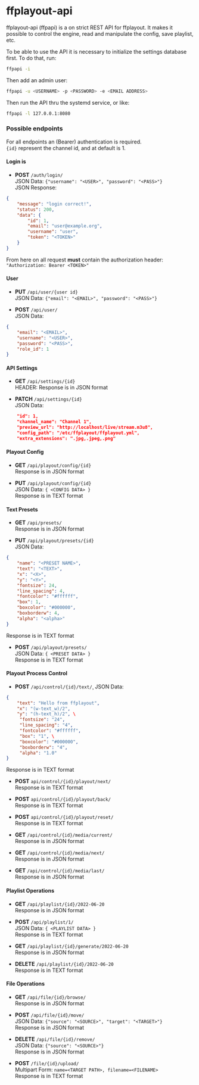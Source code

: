 **ffplayout-api**
================

ffplayout-api (ffpapi) is a on strict REST API for ffplayout. It makes it possible to control the engine, read and manipulate the config, save playlist, etc.

To be able to use the API it is necessary to initialize the settings database first. To do that, run:

```BASH
ffpapi -i
```

Then add an admin user:

```BASH
ffpapi -u <USERNAME> -p <PASSWORD> -e <EMAIL ADDRESS>
```

Then run the API thru the systemd service, or like:

```BASH
ffpapi -l 127.0.0.1:8080
```

### Possible endpoints

For all endpoints an (Bearer) authentication is required.\
`{id}` represent the channel id, and at default is 1.

#### Login is

- **POST** `/auth/login/`\
JSON Data: `{"username": "<USER>", "password": "<PASS>"}`\
JSON Response:
```JSON
{
	"message": "login correct!",
	"status": 200,
	"data": {
		"id": 1,
		"email": "user@example.org",
		"username": "user",
		"token": "<TOKEN>"
	}
}
```

From here on all request **must** contain the authorization header:\
`"Authorization: Bearer <TOKEN>"`

#### User

- **PUT** `/api/user/{user id}`\
JSON Data: `{"email": "<EMAIL>", "password": "<PASS>"}`

- **POST** `/api/user/`\
JSON Data:
```JSON
{
    "email": "<EMAIL>",
    "username": "<USER>",
    "password": "<PASS>",
    "role_id": 1
}
```

#### API Settings

- **GET** `/api/settings/{id}`\
HEADER:
Response is in JSON format

- **PATCH** `/api/settings/{id}`\
JSON Data:
```JSON
    "id": 1,
    "channel_name": "Channel 1",
    "preview_url": "http://localhost/live/stream.m3u8",
    "config_path": "/etc/ffplayout/ffplayout.yml",
    "extra_extensions": ".jpg,.jpeg,.png"
```

#### Playout Config

- **GET** `/api/playout/config/{id}`\
Response is in JSON format

- **PUT** `/api/playout/config/{id}`\
JSON Data: `{ <CONFIG DATA> }`\
Response is in TEXT format

#### Text Presets

- **GET** `/api/presets/`\
Response is in JSON format

- **PUT** `/api/playout/presets/{id}`\
JSON Data:
```JSON
{
    "name": "<PRESET NAME>",
    "text": "<TEXT>",
    "x": "<X>",
    "y": "<Y>",
    "fontsize": 24,
    "line_spacing": 4,
    "fontcolor": "#ffffff",
    "box": 1,
    "boxcolor": "#000000",
    "boxborderw": 4,
    "alpha": "<alpha>"
}

```
Response is in TEXT format

- **POST** `/api/playout/presets/`\
JSON Data: `{ <PRESET DATA> }`\
Response is in TEXT format

#### Playout Process Control

- **POST** `/api/control/{id}/text/`¸
JSON Data:
```JSON
{
    "text": "Hello from ffplayout",
    "x": "(w-text_w)/2",
    "y": "(h-text_h)/2", \
     "fontsize": "24",
     "line_spacing": "4",
     "fontcolor": "#ffffff",
     "box": "1", \
     "boxcolor": "#000000",
     "boxborderw": "4",
     "alpha": "1.0"
}
```
Response is in TEXT format

- **POST** `api/control/{id}/playout/next/`\
Response is in TEXT format

- **POST** `api/control/{id}/playout/back/`\
Response is in TEXT format

- **POST** `api/control/{id}/playout/reset/`\
Response is in TEXT format

- **GET** `/api/control/{id}/media/current/`\
Response is in JSON format

- **GET** `/api/control/{id}/media/next/`\
Response is in JSON format

- **GET** `/api/control/{id}/media/last/`\
Response is in JSON format

#### Playlist Operations

- **GET** `/api/playlist/{id}/2022-06-20`\
Response is in JSON format

- **POST** `/api/playlist/1/`\
JSON Data: `{ <PLAYLIST DATA> }`\
Response is in TEXT format

- **GET** `/api/playlist/{id}/generate/2022-06-20`\
Response is in JSON format

- **DELETE** `/api/playlist/{id}/2022-06-20`\
Response is in TEXT format

#### File Operations

- **GET** `/api/file/{id}/browse/`\
Response is in JSON format

- **POST** `/api/file/{id}/move/`\
JSON Data: `{"source": "<SOURCE>", "target": "<TARGET>"}`\
Response is in JSON format

- **DELETE** `/api/file/{id}/remove/`\
JSON Data: `{"source": "<SOURCE>"}`\
Response is in JSON format

- **POST** `/file/{id}/upload/`\
Multipart Form: `name=<TARGET PATH>, filename=<FILENAME>`\
Response is in TEXT format
